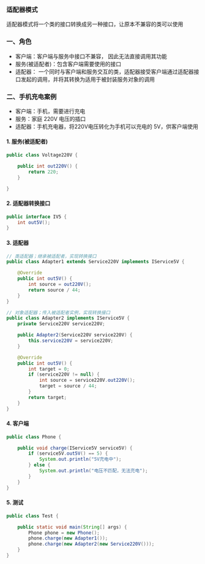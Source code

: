 ### 适配器模式

适配器模式将一个类的接口转换成另一种接口，让原本不兼容的类可以使用

### 一、角色

* 客户端：客户端与服务中接口不兼容， 因此无法直接调用其功能
* 服务(被适配者)：包含客户端需要使用的接口
* 适配器： 一个同时与客户端和服务交互的类，适配器接受客户端通过适配器接口发起的调用，并将其转换为适用于被封装服务对象的调用

### 二、手机充电案例

* 客户端：手机，需要进行充电
* 服务：家庭 220V 电压的插口
* 适配器：手机充电器，将220V电压转化为手机可以充电的 5V，供客户端使用

#### 1. 服务(被适配者)

```java
public class Voltage220V {

    public int out220V() {
        return 220;
    }

}
```

#### 2. 适配器转换接口

```java
public interface IV5 {
    int out5V();
}
```

#### 3. 适配器

```java
// 类适配器；继承被适配者，实现转换接口
public class Adapter1 extends Service220V implements IService5V {

    @Override
    public int out5V() {
        int source = out220V();
        return source / 44;
    }
}

// 对象适配器；传入被适配者实例，实现转换接口
public class Adapter2 implements IService5V {
    private Service220V service220V;

    public Adapter2(Service220V service220V) {
        this.service220V = service220V;
    }

    @Override
    public int out5V() {
        int target = 0;
        if (service220V != null) {
            int source = service220V.out220V();
            target = source / 44;
        }
        return target;
    }
}
```

#### 4. 客户端
```java
public class Phone {

    public void charge(IService5V service5V) {
        if (service5V.out5V() == 5) {
            System.out.println("5V充电中");
        } else {
            System.out.println("电压不匹配，无法充电");
        }
    }
}
```

#### 5. 测试

```java
public class Test {

    public static void main(String[] args) {
        Phone phone = new Phone();
        phone.charge(new Adapter1());
        phone.charge(new Adapter2(new Service220V()));
    }
}
```

